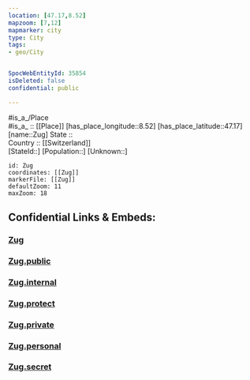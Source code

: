```yaml
---
location: [47.17,8.52] 
mapzoom: [7,12] 
mapmarker: city 
type: City
tags:
- geo/City


SpocWebEntityId: 35854
isDeleted: false
confidential: public

---
```

#is_a_/Place  
#is_a_ :: [[Place]] 
[has_place_longitude::8.52] 
[has_place_latitude::47.17] 
[name::Zug] 
State ::  
Country :: [[Switzerland]]  
[StateId::] 
[Population::] 
[Unknown::] 


```leaflet
id: Zug
coordinates: [[Zug]] 
markerFile: [[Zug]] 
defaultZoom: 11 
maxZoom: 18
```


## Confidential Links & Embeds: 

### [Zug](/_Standards/Earth/Continent/Europe/Europe~Central/Switzerland/Switzerland~Cantons/Zug,Canton/districts~Zug/Zug-district/municipalities~Zug/Zug-municipality/Zug.md) 

### [Zug.public](/_public/Earth/Continent/Europe/Europe~Central/Switzerland/Switzerland~Cantons/Zug,Canton/districts~Zug/Zug-district/municipalities~Zug/Zug-municipality/Zug.public.md) 

### [Zug.internal](/_internal/Earth/Continent/Europe/Europe~Central/Switzerland/Switzerland~Cantons/Zug,Canton/districts~Zug/Zug-district/municipalities~Zug/Zug-municipality/Zug.internal.md) 

### [Zug.protect](/_protect/Earth/Continent/Europe/Europe~Central/Switzerland/Switzerland~Cantons/Zug,Canton/districts~Zug/Zug-district/municipalities~Zug/Zug-municipality/Zug.protect.md) 

### [Zug.private](/_private/Earth/Continent/Europe/Europe~Central/Switzerland/Switzerland~Cantons/Zug,Canton/districts~Zug/Zug-district/municipalities~Zug/Zug-municipality/Zug.private.md) 

### [Zug.personal](/_personal/Earth/Continent/Europe/Europe~Central/Switzerland/Switzerland~Cantons/Zug,Canton/districts~Zug/Zug-district/municipalities~Zug/Zug-municipality/Zug.personal.md) 

### [Zug.secret](/_secret/Earth/Continent/Europe/Europe~Central/Switzerland/Switzerland~Cantons/Zug,Canton/districts~Zug/Zug-district/municipalities~Zug/Zug-municipality/Zug.secret.md)

